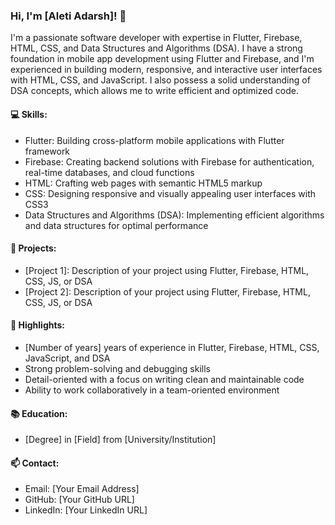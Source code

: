### Hi, I'm [Aleti Adarsh]! 👋

I'm a passionate software developer with expertise in Flutter, Firebase, HTML, CSS, and Data Structures and Algorithms (DSA). I have a strong foundation in mobile app development using Flutter and Firebase, and I'm experienced in building modern, responsive, and interactive user interfaces with HTML, CSS, and JavaScript. I also possess a solid understanding of DSA concepts, which allows me to write efficient and optimized code.

#### 💻 Skills:
- Flutter: Building cross-platform mobile applications with Flutter framework
- Firebase: Creating backend solutions with Firebase for authentication, real-time databases, and cloud functions
- HTML: Crafting web pages with semantic HTML5 markup
- CSS: Designing responsive and visually appealing user interfaces with CSS3
- Data Structures and Algorithms (DSA): Implementing efficient algorithms and data structures for optimal performance

#### 🔨 Projects:
- [Project 1]: Description of your project using Flutter, Firebase, HTML, CSS, JS, or DSA
- [Project 2]: Description of your project using Flutter, Firebase, HTML, CSS, JS, or DSA

#### 🌟 Highlights:
- [Number of years] years of experience in Flutter, Firebase, HTML, CSS, JavaScript, and DSA
- Strong problem-solving and debugging skills
- Detail-oriented with a focus on writing clean and maintainable code
- Ability to work collaboratively in a team-oriented environment

#### 📚 Education:
- [Degree] in [Field] from [University/Institution]

#### 📫 Contact:
- Email: [Your Email Address]
- GitHub: [Your GitHub URL]
- LinkedIn: [Your LinkedIn URL]
